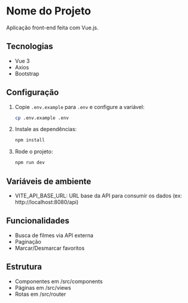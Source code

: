 # Nome do Projeto

Aplicação front-end feita com Vue.js.

## Tecnologias

- Vue 3
- Axios
- Bootstrap

## Configuração

1. Copie `.env.example` para `.env` e configure a variável:

    ```bash
    cp .env.example .env
    ```

2. Instale as dependências:

    ```bash
    npm install
    ```

3. Rode o projeto:

    ```bash
    npm run dev
    ```

## Variáveis de ambiente

- VITE_API_BASE_URL: URL base da API para consumir os dados (ex: http://localhost:8080/api)

## Funcionalidades

- Busca de filmes via API externa
- Paginação
- Marcar/Desmarcar favoritos

## Estrutura

- Componentes em /src/components
- Páginas em /src/views
- Rotas em /src/router